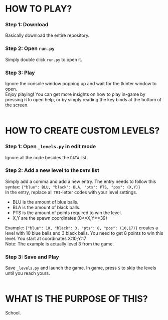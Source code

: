 # HOW TO PLAY?
### Step 1: Download
Basically download the entire repository.
### Step 2: Open `run.py`
Simply double click `run.py` to open it.
### Step 3: Play
Ignore the console window popping up and wait for the tkinter window to open.<br>
Enjoy playing! You can get more insights on how to play in-game by pressing `H` to open help, or by simply reading the key binds at the bottom of the screen.
<br><br>
# HOW TO CREATE CUSTOM LEVELS?
### Step 1: Open `_levels.py` in edit mode
Ignore all the code besides the `DATA` list.
### Step 2: Add a new level to the `DATA` list
Simply add a comma and add a new entry. The entry needs to follow this syntax: `{"blue": BLU, "black": BLA, "pts": PTS, "pos": (X,Y)}`<br>
In the entry, replace all `TRI`-letter codes with your level settings.<br>
<ul>
<li>BLU is the amount of blue balls.</li>
<li>BLA is the amount of black balls.</li>
<li>PTS is the amount of points required to win the level.</li>
<li>X,Y are the spawn coordinates (0<=X,Y<=39)</li>
</ul>

Example: `{"blue": 10, "black": 3, "pts": 8, "pos": (10,17)}` creates a level with 10 blue balls and 3 black balls. You need to get 8 points to win this level.
You start at coordinates X:10;Y:17<br>
Note: The example is actually level 3 from the game.
### Step 3: Save and Play
Save `_levels.py` and launch the game. In game, press `S` to skip the levels until you reach yours.
<br><br>
# WHAT IS THE PURPOSE OF THIS?
School.